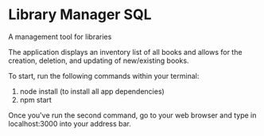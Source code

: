 # Library Manager SQL
 A management tool for libraries

 The application displays an inventory list of all books and allows for the creation, deletion, and updating of new/existing books.

 To start, run the following commands within your terminal:
 1. node install (to install all app dependencies)
 2. npm start

 Once you've run the second command, go to your web browser and type in localhost:3000 into your address bar.
